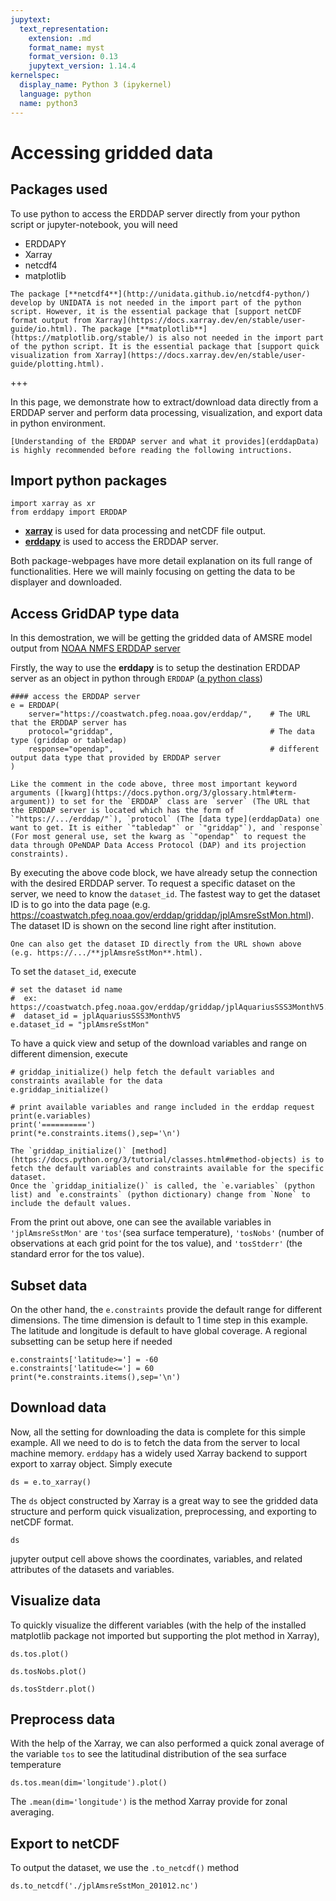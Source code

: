 ```yaml
---
jupytext:
  text_representation:
    extension: .md
    format_name: myst
    format_version: 0.13
    jupytext_version: 1.14.4
kernelspec:
  display_name: Python 3 (ipykernel)
  language: python
  name: python3
---
```


Accessing gridded data
===

## Packages used
To use python to access the ERDDAP server directly from your python script or jupyter-notebook, you will need
- ERDDAPY
- Xarray
- netcdf4 
- matplotlib

```{note}
The package [**netcdf4**](http://unidata.github.io/netcdf4-python/) develop by UNIDATA is not needed in the import part of the python script. However, it is the essential package that [support netCDF format output from Xarray](https://docs.xarray.dev/en/stable/user-guide/io.html). The package [**matplotlib**](https://matplotlib.org/stable/) is also not needed in the import part of the python script. It is the essential package that [support quick visualization from Xarray](https://docs.xarray.dev/en/stable/user-guide/plotting.html). 
```

+++

In this page, we demonstrate how to extract/download data directly from a ERDDAP server and perform data processing, visualization, and export data in python environment. 

```{tip}
[Understanding of the ERDDAP server and what it provides](erddapData) is highly recommended before reading the following intructions.
```

## Import python packages
```{code-cell} ipython3
import xarray as xr
from erddapy import ERDDAP
```
- [**xarray**](https://docs.xarray.dev/en/stable/getting-started-guide/why-xarray.html) is used for data processing and netCDF file output. 
- [**erddapy**](https://ioos.github.io/erddapy/00-quick_intro-output.html) is used to access the ERDDAP server.

Both package-webpages have more detail explanation on its full range of functionalities. 
Here we will mainly focusing on getting the data to be displayer and downloaded.


## Access GridDAP type data
In this demostration, we will be getting the gridded data of AMSRE model output from [NOAA NMFS ERDDAP server](https://coastwatch.pfeg.noaa.gov/erddap/griddap/jplAmsreSstMon.html)

Firstly, the way to use the **erddapy** is to setup the destination ERDDAP server as an object in python through `ERDDAP` ([a python class](https://docs.python.org/3/tutorial/classes.html))
```{code-cell} ipython3
#### access the ERDDAP server
e = ERDDAP(
    server="https://coastwatch.pfeg.noaa.gov/erddap/",    # The URL that the ERDDAP server has
    protocol="griddap",                                   # The data type (griddap or tabledap)
    response="opendap",                                   # different output data type that provided by ERDDAP server       
)
```

```{note}
Like the comment in the code above, three most important keyword arguments ([kwarg](https://docs.python.org/3/glossary.html#term-argument)) to set for the `ERDDAP` class are `server` (The URL that the ERDDAP server is located which has the form of `"https://.../erddap/"`), `protocol` (The [data type](erddapData) one want to get. It is either `"tabledap"` or `"griddap"`), and `response` (For most general use, set the kwarg as `"opendap"` to request the data through OPeNDAP Data Access Protocol (DAP) and its projection constraints).
```
By executing the above code block, we have already setup the connection with the desired ERDDAP server. 
To request a specific dataset on the server, we need to know the `dataset_id`.
The fastest way to get the dataset ID is to go into the data page (e.g. https://coastwatch.pfeg.noaa.gov/erddap/griddap/jplAmsreSstMon.html).
The dataset ID is shown on the second line right after institution. 
```{tip}
One can also get the dataset ID directly from the URL shown above (e.g. https://.../**jplAmsreSstMon**.html).
```
To set the `dataset_id`, execute
```{code-cell} ipython3
# set the dataset id name 
#  ex:  https://coastwatch.pfeg.noaa.gov/erddap/griddap/jplAquariusSSS3MonthV5.html
#  dataset_id = jplAquariusSSS3MonthV5
e.dataset_id = "jplAmsreSstMon"
```

To have a quick view and setup of the download variables and range on different dimension, execute
```{code-cell} ipython3
# griddap_initialize() help fetch the default variables and constraints available for the data
e.griddap_initialize()

# print available variables and range included in the erddap request
print(e.variables)
print('==========')
print(*e.constraints.items(),sep='\n')
```

```{note}
The `griddap_initialize()` [method](https://docs.python.org/3/tutorial/classes.html#method-objects) is to fetch the default variables and constraints available for the specific dataset.
Once the `griddap_initialize()` is called, the `e.variables` (python list) and `e.constraints` (python dictionary) change from `None` to include the default values. 
```

From the print out above, one can see the available variables in `'jplAmsreSstMon'` are `'tos'`(sea surface temperature), `'tosNobs'` (number of observations at each grid point for the tos value), and `'tosStderr'` (the standard error for the tos value).

## Subset data
On the other hand, the `e.constraints` provide the default range for different dimensions. 
The time dimension is default to 1 time step in this example. 
The latitude and longitude is default to have global coverage.
A regional subsetting can be setup here if needed
```{code-cell} ipython3
e.constraints['latitude>='] = -60
e.constraints['latitude<='] = 60
print(*e.constraints.items(),sep='\n')
```

## Download data 
Now, all the setting for downloading the data is complete for this simple example.
All we need to do is to fetch the data from the server to local machine memory.
`erddapy` has a widely used Xarray backend to support export to xarray object. 
Simply execute
```{code-cell} ipython3
ds = e.to_xarray()
```

The `ds` object constructed by Xarray is a great way to see the gridded data structure and perform quick visualization, preprocessing, and exporting to netCDF format.
```{code-cell} ipython3
ds
```
jupyter output cell above shows the coordinates, variables, and related attributes of the datasets and variables. 


## Visualize data 
To quickly visualize the different variables (with the help of the installed matplotlib package not imported but supporting the plot method in Xarray),
```{code-cell} ipython3
ds.tos.plot()
```
```{code-cell} ipython3
ds.tosNobs.plot()
```
```{code-cell} ipython3
ds.tosStderr.plot()
```

## Preprocess data
With the help of the Xarray, we can also performed a quick zonal average of the variable `tos` to see the latitudinal distribution of the sea surface temperature
```{code-cell} ipython3
ds.tos.mean(dim='longitude').plot()
```
The `.mean(dim='longitude')` is the method Xarray provide for zonal averaging.

## Export to netCDF
To output the dataset, we use the `.to_netcdf()` method
```
ds.to_netcdf('./jplAmsreSstMon_201012.nc')
```



















